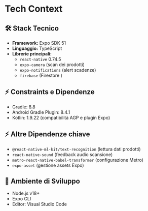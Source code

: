 # Tech Context

## 🛠️ Stack Tecnico
- **Framework:** Expo SDK 51
- **Linguaggio:** TypeScript
- **Librerie principali:** 
  - `react-native` 0.74.5
  - `expo-camera` (scan dei prodotti)
  - `expo-notifications` (alert scadenze)
  - `firebase` (Firestore )

## ⚡️ Constraints e Dipendenze
- Gradle: 8.8
- Android Gradle Plugin: 8.4.1
- Kotlin: 1.9.22 (compatibilità AGP e plugin Expo)

## ⚡️ Altre Dipendenze chiave
- `@react-native-ml-kit/text-recognition` (lettura dati prodotti)
- `react-native-sound` (feedback audio scansione)
- `metro-react-native-babel-transformer` (configurazione Metro)
- `expo-asset` (gestione assets Expo)

## 👥 Ambiente di Sviluppo
- Node.js v18+
- Expo CLI
- Editor: Visual Studio Code
